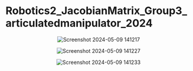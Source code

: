 # Robotics2_JacobianMatrix_Group3_articulatedmanipulator_2024

<div align="center">
  
![Screenshot 2024-05-09 141217](https://github.com/KanFudz/Robotics2_JacobianMatrix_Group3_articulatedmanipulator_2024/assets/157782959/6794bc20-af20-44a7-889a-8c76b9a2a58f)
  
![Screenshot 2024-05-09 141227](https://github.com/KanFudz/Robotics2_JacobianMatrix_Group3_articulatedmanipulator_2024/assets/157782959/aa26cf10-09f7-44a6-acea-27d8a9c63df9)

![Screenshot 2024-05-09 141233](https://github.com/KanFudz/Robotics2_JacobianMatrix_Group3_articulatedmanipulator_2024/assets/157782959/72a0df2a-8477-4163-8c68-2af7292fc7bd)

</div>
